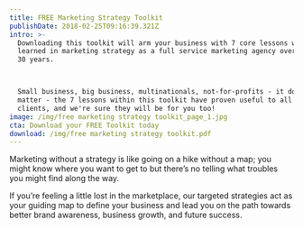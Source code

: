 ```yaml
---
title: FREE Marketing Strategy Toolkit
publishDate: 2018-02-25T09:16:39.321Z
intro: >-
  Downloading this toolkit will arm your business with 7 core lessons we have
  learned in marketing strategy as a full service marketing agency over the past
  30 years.



  Small business, big business, multinationals, not-for-profits - it doesn't
  matter - the 7 lessons within this toolkit have proven useful to all of our
  clients, and we're sure they will be for you too!
image: /img/free marketing strategy toolkit_page_1.jpg
cta: Download your FREE Toolkit today
download: /img/free marketing strategy toolkit.pdf
---
```

Marketing without a strategy is like going on a hike without a map; you might know where you want to get to but there’s no telling what troubles you might find along the way.



If you’re feeling a little lost in the marketplace, our targeted strategies act as your guiding map to define your business and lead you on the path towards better brand awareness, business growth, and future success.
